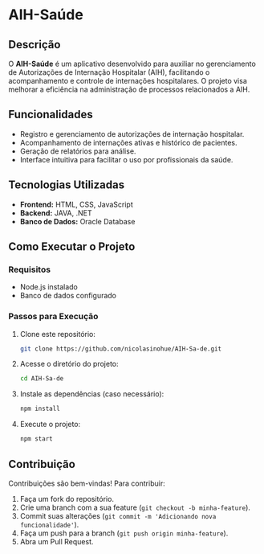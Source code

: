 # AIH-Saúde

## Descrição
O **AIH-Saúde** é um aplicativo desenvolvido para auxiliar no gerenciamento de Autorizações de Internação Hospitalar (AIH), facilitando o acompanhamento e controle de internações hospitalares. O projeto visa melhorar a eficiência na administração de processos relacionados a AIH.

## Funcionalidades
- Registro e gerenciamento de autorizações de internação hospitalar.
- Acompanhamento de internações ativas e histórico de pacientes.
- Geração de relatórios para análise.
- Interface intuitiva para facilitar o uso por profissionais da saúde.

## Tecnologias Utilizadas
- **Frontend:** HTML, CSS, JavaScript
- **Backend:** JAVA, .NET
- **Banco de Dados:** Oracle Database

## Como Executar o Projeto
### Requisitos
- Node.js instalado
- Banco de dados configurado

### Passos para Execução
1. Clone este repositório:
   ```sh
   git clone https://github.com/nicolasinohue/AIH-Sa-de.git
   ```
2. Acesse o diretório do projeto:
   ```sh
   cd AIH-Sa-de
   ```
3. Instale as dependências (caso necessário):
   ```sh
   npm install
   ```
4. Execute o projeto:
   ```sh
   npm start
   ```

## Contribuição
Contribuições são bem-vindas! Para contribuir:
1. Faça um fork do repositório.
2. Crie uma branch com a sua feature (`git checkout -b minha-feature`).
3. Commit suas alterações (`git commit -m 'Adicionando nova funcionalidade'`).
4. Faça um push para a branch (`git push origin minha-feature`).
5. Abra um Pull Request.
